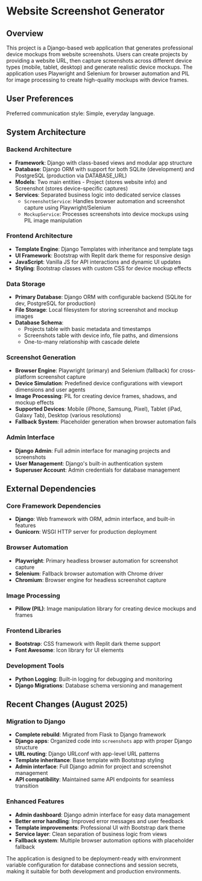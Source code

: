 # Website Screenshot Generator

## Overview

This project is a Django-based web application that generates professional device mockups from website screenshots. Users can create projects by providing a website URL, then capture screenshots across different device types (mobile, tablet, desktop) and generate realistic device mockups. The application uses Playwright and Selenium for browser automation and PIL for image processing to create high-quality mockups with device frames.

## User Preferences

Preferred communication style: Simple, everyday language.

## System Architecture

### Backend Architecture
- **Framework**: Django with class-based views and modular app structure
- **Database**: Django ORM with support for both SQLite (development) and PostgreSQL (production via DATABASE_URL)
- **Models**: Two main entities - Project (stores website info) and Screenshot (stores device-specific captures)
- **Services**: Separated business logic into dedicated service classes
  - `ScreenshotService`: Handles browser automation and screenshot capture using Playwright/Selenium
  - `MockupService`: Processes screenshots into device mockups using PIL image manipulation

### Frontend Architecture
- **Template Engine**: Django Templates with inheritance and template tags
- **UI Framework**: Bootstrap with Replit dark theme for responsive design
- **JavaScript**: Vanilla JS for API interactions and dynamic UI updates
- **Styling**: Bootstrap classes with custom CSS for device mockup effects

### Data Storage
- **Primary Database**: Django ORM with configurable backend (SQLite for dev, PostgreSQL for production)
- **File Storage**: Local filesystem for storing screenshot and mockup images
- **Database Schema**: 
  - Projects table with basic metadata and timestamps
  - Screenshots table with device info, file paths, and dimensions
  - One-to-many relationship with cascade delete

### Screenshot Generation
- **Browser Engine**: Playwright (primary) and Selenium (fallback) for cross-platform screenshot capture
- **Device Simulation**: Predefined device configurations with viewport dimensions and user agents
- **Image Processing**: PIL for creating device frames, shadows, and mockup effects
- **Supported Devices**: Mobile (iPhone, Samsung, Pixel), Tablet (iPad, Galaxy Tab), Desktop (various resolutions)
- **Fallback System**: Placeholder generation when browser automation fails

### Admin Interface
- **Django Admin**: Full admin interface for managing projects and screenshots
- **User Management**: Django's built-in authentication system
- **Superuser Account**: Admin credentials for database management

## External Dependencies

### Core Framework Dependencies
- **Django**: Web framework with ORM, admin interface, and built-in features
- **Gunicorn**: WSGI HTTP server for production deployment

### Browser Automation
- **Playwright**: Primary headless browser automation for screenshot capture
- **Selenium**: Fallback browser automation with Chrome driver
- **Chromium**: Browser engine for headless screenshot capture

### Image Processing
- **Pillow (PIL)**: Image manipulation library for creating device mockups and frames

### Frontend Libraries
- **Bootstrap**: CSS framework with Replit dark theme support
- **Font Awesome**: Icon library for UI elements

### Development Tools
- **Python Logging**: Built-in logging for debugging and monitoring
- **Django Migrations**: Database schema versioning and management

## Recent Changes (August 2025)

### Migration to Django
- **Complete rebuild**: Migrated from Flask to Django framework
- **Django apps**: Organized code into `screenshots` app with proper Django structure
- **URL routing**: Django URLconf with app-level URL patterns
- **Template inheritance**: Base template with Bootstrap styling
- **Admin interface**: Full Django admin for project and screenshot management
- **API compatibility**: Maintained same API endpoints for seamless transition

### Enhanced Features
- **Admin dashboard**: Django admin interface for easy data management
- **Better error handling**: Improved error messages and user feedback
- **Template improvements**: Professional UI with Bootstrap dark theme
- **Service layer**: Clean separation of business logic from views
- **Fallback system**: Multiple browser automation options with placeholder fallback

The application is designed to be deployment-ready with environment variable configuration for database connections and session secrets, making it suitable for both development and production environments.